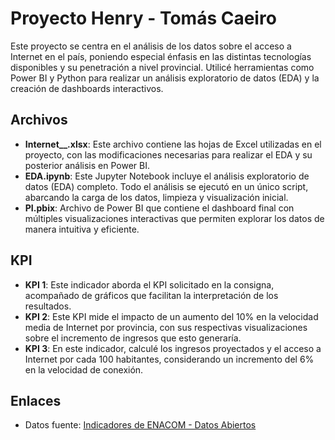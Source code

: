 # Proyecto Henry - Tomás Caeiro

Este proyecto se centra en el análisis de los datos sobre el acceso a Internet en el país, poniendo especial énfasis en las distintas tecnologías disponibles y su penetración a nivel provincial. Utilicé herramientas como Power BI y Python para realizar un análisis exploratorio de datos (EDA) y la creación de dashboards interactivos.

## Archivos

- **Internet__.xlsx**: Este archivo contiene las hojas de Excel utilizadas en el proyecto, con las modificaciones necesarias para realizar el EDA y su posterior análisis en Power BI.
- **EDA.ipynb**: Este Jupyter Notebook incluye el análisis exploratorio de datos (EDA) completo. Todo el análisis se ejecutó en un único script, abarcando la carga de los datos, limpieza y visualización inicial.
- **PI.pbix**: Archivo de Power BI que contiene el dashboard final con múltiples visualizaciones interactivas que permiten explorar los datos de manera intuitiva y eficiente.

## KPI 

- **KPI 1**: Este indicador aborda el KPI solicitado en la consigna, acompañado de gráficos que facilitan la interpretación de los resultados.
- **KPI 2**: Este KPI mide el impacto de un aumento del 10% en la velocidad media de Internet por provincia, con sus respectivas visualizaciones sobre el incremento de ingresos que esto generaría.
- **KPI 3**: En este indicador, calculé los ingresos proyectados y el acceso a Internet por cada 100 habitantes, considerando un incremento del 6% en la velocidad de conexión.

## Enlaces

- Datos fuente: [Indicadores de ENACOM - Datos Abiertos](https://indicadores.enacom.gob.ar/datos-abiertos)
